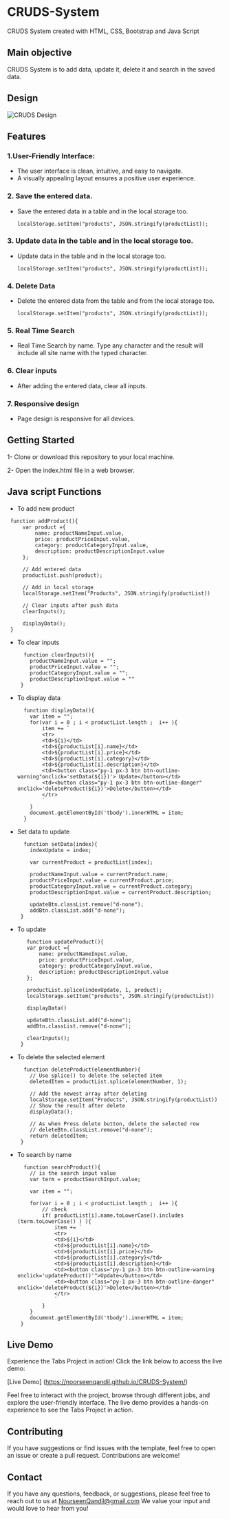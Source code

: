 # CRUDS-System
 CRUDS System created with HTML, CSS, Bootstrap and Java Script

## Main objective
 CRUDS System is to add data, update it, delete it and search in the saved data.

## Design
![CRUDS Design](https://github.com/NoorseenQandil/CRUDS-System/assets/70522199/6bca38af-2ba7-4a56-875e-d4b41bdf80e3)

## Features
### 1.User-Friendly Interface:
* The user interface is clean, intuitive, and easy to navigate.
* A visually appealing layout ensures a positive user experience.
 
### 2. Save the entered data.
* Save the entered data in a table and in the local storage too.
  ```
  localStorage.setItem("products", JSON.stringify(productList)); 
  ```

### 3. Update data in the table and in the local storage too.
* Update data in the table and in the local storage too.
  ```
  localStorage.setItem("products", JSON.stringify(productList)); 
  ```
### 4. Delete Data
* Delete the entered data from the table and from the local storage too.
  ```
  localStorage.setItem("products", JSON.stringify(productList));  
  ```
  
### 5. Real Time Search
* Real Time Search by name. Type any character and the result will include all site name with the typed character.
  
### 6. Clear inputs
* After adding the entered data, clear all inputs.

### 7. Responsive design
* Page design is responsive for all devices.


## Getting Started
1- Clone or download this repository to your local machine.

2- Open the index.html file in a web browser.

## Java script Functions
* To add new product
 ```
  function addProduct(){
      var product ={
          name: productNameInput.value,
          price: productPriceInput.value,
          category: productCategoryInput.value,
          description: productDescriptionInput.value
      };
  
      // Add entered data
      productList.push(product);
  
      // Add in local storage
      localStorage.setItem("Products", JSON.stringify(productList))
  
      // Clear inputs after push data
      clearInputs();
  
      displayData();
  }
 ```

* To clear inputs
  ```
    function clearInputs(){
      productNameInput.value = "";
      productPriceInput.value = "";
      productCategoryInput.value = "";
      productDescriptionInput.value = ""
   }
  ```
  
* To display data
  ```
    function displayData(){
      var item = "";
      for(var i = 0 ; i < productList.length ;  i++ ){
          item += `
          <tr>
          <td>${i}</td>
          <td>${productList[i].name}</td>
          <td>${productList[i].price}</td>
          <td>${productList[i].category}</td>
          <td>${productList[i].description}</td>
          <td><button class="py-1 px-3 btn btn-outline-warning"onclick='setData(${i})'> Update</button></td>
          <td><button class="py-1 px-3 btn btn-outline-danger" onclick='deleteProduct(${i})'>Delete</button></td>
          </tr>
          `
      }
      document.getElementById('tbody').innerHTML = item;
    }
  ```

* Set data to  update
  ```
    function setData(index){
      indexUpdate = index;
  
      var currentProduct = productList[index];
  
      productNameInput.value = currentProduct.name;
      productPriceInput.value = currentProduct.price;
      productCategoryInput.value = currentProduct.category;
      productDescriptionInput.value = currentProduct.description;
  
      updateBtn.classList.remove("d-none");
      addBtn.classList.add("d-none");
   }
  ```
   
* To update
  ```
     function updateProduct(){
     var product ={
         name: productNameInput.value,
         price: productPriceInput.value,
         category: productCategoryInput.value,
         description: productDescriptionInput.value
     };
 
     productList.splice(indexUpdate, 1, product);
     localStorage.setItem("products", JSON.stringify(productList))
 
     displayData()
 
     updateBtn.classList.add("d-none");
     addBtn.classList.remove("d-none");
 
     clearInputs();
   }
  ```

* To delete the selected element
  ```
    function deleteProduct(elementNumber){
      // Use splice() to delete the selected item
      deletedItem = productList.splice(elementNumber, 1);
  
      // Add the newest array after deleting
      localStorage.setItem("Products", JSON.stringify(productList))
      // Show the result after delete
      displayData();
  
      // As when Press delete button, delete the selected row
      // deleteBtn.classList.remove("d-none");
      return deletedItem;
   }
  ```
  
* To search by name
  ```
    function searchProduct(){
      // is the search input value
      var term = productSearchInput.value;
  
      var item = "";
      
      for(var i = 0 ; i < productList.length ;  i++ ){
          // check
          if( productList[i].name.toLowerCase().includes (term.toLowerCase() ) ){
              item += `
              <tr>
              <td>${i}</td>
              <td>${productList[i].name}</td>
              <td>${productList[i].price}</td>
              <td>${productList[i].category}</td>
              <td>${productList[i].description}</td>
              <td><button class="py-1 px-3 btn btn-outline-warning onclick='updateProduct()'">Update</button></td>
              <td><button class="py-1 px-3 btn btn-outline-danger" onclick='deleteProduct(${i})'>Delete</button></td>
              </tr>
              `
          }
      }
      document.getElementById('tbody').innerHTML = item;
   }
  ```

## Live Demo
Experience the Tabs Project in action! Click the link below to access the live demo:

[Live Demo] (https://noorseenqandil.github.io/CRUDS-System/)

Feel free to interact with the project, browse through different jobs, and explore the user-friendly interface. The live demo provides a hands-on experience to see the Tabs Project in action.

## Contributing
If you have suggestions or find issues with the template, feel free to open an issue or create a pull request. Contributions are welcome!

## Contact
If you have any questions, feedback, or suggestions, please feel free to reach out to us at NourseenQandil@gmail.com We value your input and would love to hear from you!  
